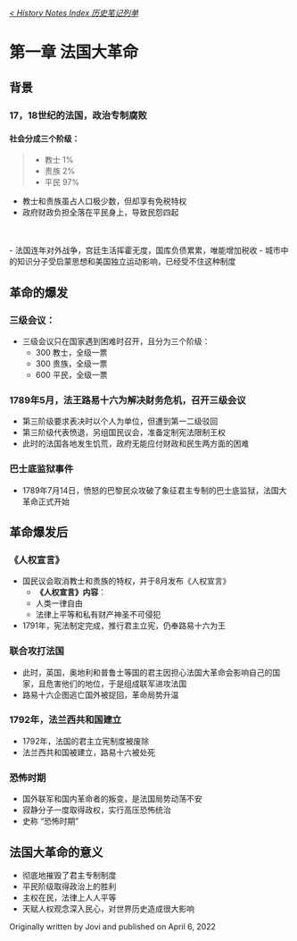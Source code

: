 ###### [< History Notes Index 历史笔记列单](https://jcjovi.github.io/subjects/historyindex)
# 第一章 法国大革命

## 背景
### 17，18世纪的法国，政治专制腐败
#### 社会分成三个阶级：
> - 教士 1%
> - 贵族 2%
> - 平民 97%
- 教士和贵族虽占人口极少数，但却享有免税特权
- 政府财政负担全落在平民身上，导致民怨四起
<br>
<br>
- 法国连年对外战争，宫廷生活挥霍无度，国库负债累累，唯能增加税收
  - 城市中的知识分子受启蒙思想和美国独立运动影响，已经受不住这种制度

## 革命的爆发
### 三级会议：
- 三级会议只在国家遇到困难时召开，且分为三个阶级：
  - 300 教士，全级一票
  - 300 贵族，全级一票
  - 600 平民，全级一票

### 1789年5月，法王路易十六为解决财务危机，召开三级会议
- 第三阶级要求表决时以个人为单位，但遭到第一二级驳回
- 第三阶级代表愤退，另组国民议会，准备定制宪法限制王权
- 此时的法国各地发生饥荒，政府无能应付财政和民生两方面的困难

### 巴士底监狱事件
- 1789年7月14日，愤怒的巴黎民众攻破了象征君主专制的巴士底监狱，法国大革命正式开始

## 革命爆发后
### 《人权宣言》
- 国民议会取消教士和贵族的特权，并于8月发布《人权宣言》
  - **《人权宣言》内容**：
  - 人类一律自由
  - 法律上平等和私有财产神圣不可侵犯
- 1791年，宪法制定完成，推行君主立宪，仍奉路易十六为王

### 联合攻打法国
- 此时，英国，奥地利和普鲁士等国的君主因担心法国大革命会影响自己的国家，且危害他们的地位，于是组成联军进攻法国
- 路易十六企图逃亡国外被捉回，革命局势升温

### 1792年，法兰西共和国建立
- 1792年，法国的君主立宪制度被废除
- 法兰西共和国被建立，路易十六被处死

### 恐怖时期
- 国外联军和国内革命者的叛变，是法国局势动荡不安
- 寂静分子一度取得政权，实行高压恐怖统治
- 史称 “恐怖时期”

## 法国大革命的意义
- 彻底地摧毁了君主专制制度
- 平民阶级取得政治上的胜利
- 主权在民，法律上人人平等
- 天赋人权观念深入民心，对世界历史造成很大影响

Originally written by Jovi and published on April 6, 2022
